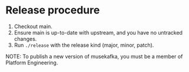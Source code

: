 # Release procedure

1. Checkout main.
2. Ensure main is up-to-date with upstream, and you have no untracked changes.
3. Run `./release` with the release kind (major, minor, patch).

NOTE: To publish a new version of musekafka, you must be a member of Platform Engineering.
